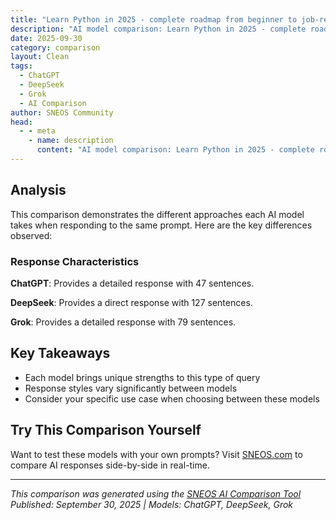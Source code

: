 ```yaml
---
title: "Learn Python in 2025 - complete roadmap from beginner to job-ready"
description: "AI model comparison: Learn Python in 2025 - complete roadmap from beginner to job-ready..."
date: 2025-09-30
category: comparison
layout: Clean
tags:
  - ChatGPT
  - DeepSeek
  - Grok
  - AI Comparison
author: SNEOS Community
head:
  - - meta
    - name: description
      content: "AI model comparison: Learn Python in 2025 - complete roadmap from beginner to job-ready..."
---
```


<ChatComparison
  title="Learn Python in 2025 - complete roadmap from beginner to job-ready"
  prompt="Learn Python in 2025 - complete roadmap from beginner to job-ready"
  :responses='{
    "ChatGPT": "Sure! Here\u0027s a comprehensive roadmap to learn Python in 2025, guiding you from a complete beginner to becoming job-ready:\n\n---\n\n## Learn Python in 2025: Complete Roadmap from Beginner to Job-Ready\n\n### Phase 1: Foundations (1-2 months)\n\n1. **Understand Why Python?**\n   - Popular language for web dev, data science, AI, automation, more.\n   - Beginner-friendly syntax, huge community, extensive libraries.\n\n2. **Set Up Your Environment**\n   - Install Python 3.11\u002B (latest stable).\n   - Use IDEs/editors: VS Code, PyCharm, or Jupyter Notebook.\n   - Learn to use the terminal/command prompt.\n\n3. **Basic Python Syntax \u0026 Concepts**\n   - Variables, data types (int, float, str, bool)\n   - Operators (arithmetics, comparisons, logical)\n   - Input/Output\n   - Conditional statements (\u0060if\u0060, \u0060elif\u0060, \u0060else\u0060)\n   - Loops (\u0060for\u0060, \u0060while\u0060)\n   - Functions \u0026 scope\n   - Basic error handling with \u0060try-except\u0060\n\n4. **Practice**\n   - Solve simple problems on platforms like HackerRank, LeetCode (Easy), or Codewars.\n   - Build small scripts (temperature converter, calculator, guess the number).\n\n### Phase 2: Intermediate Python (2 months)\n\n1. **Data Structures**\n   - Lists, tuples, sets, dictionaries\n   - List comprehensions, dictionary comprehensions\n   - String manipulation \u0026 formatting (f-strings)\n\n2. **Modules \u0026 Packages**\n   - Importing built-in modules (\u0060math\u0060, \u0060random\u0060, \u0060datetime\u0060)\n   - Creating your own modules\n   - Understanding PyPI and pip for installing external packages\n\n3. **File Handling**\n   - Reading/writing files (txt, CSV)\n   - Working with JSON\n\n4. **Object-Oriented Programming (OOP)**\n   - Classes and objects\n   - Attributes, methods, constructors (\u0060__init__\u0060)\n   - Inheritance, polymorphism, encapsulation\n\n5. **Exception Handling \u0026 Debugging**\n   - Advanced use of exceptions\n   - Using debugging tools in IDEs or \u0060pdb\u0060\n\n6. **Practice**\n   - Build projects like ToDo app with file persistence\n   - Participate in coding challenges (medium difficulty)\n\n### Phase 3: Advanced Python \u0026 Specialization (3-4 months)\n\nChoose a field based on your interest. Consider spending time on some general advanced topics first.\n\n#### Advanced Python Topics\n- Decorators \u0026 generators\n- Context managers\n- Iterators and iterables\n- Lambda functions, map/filter/reduce\n- Multithreading and multiprocessing basics\n- Virtual environments (\u0060venv\u0060)\n\n#### Specializations to Consider:\n\n##### 1. **Web Development**\n- Frameworks: Flask (simple), then Django (full-stack)\n- REST APIs: Building and consuming APIs\n- Front-end basics: HTML, CSS, JavaScript fundamentals\n- Database basics: SQL, SQLite, PostgreSQL\n- Deployment: Heroku, Docker basics\n\n##### 2. **Data Science \u0026 Machine Learning**\n- Libraries: NumPy, Pandas, Matplotlib, Seaborn\n- Data cleaning and exploration\n- Statistics \u0026 Probability basics\n- Machine Learning: scikit-learn fundamentals\n- Deep Learning: TensorFlow or PyTorch basics\n- Projects: Kaggle competitions, data analysis reports\n\n##### 3. **Automation \u0026 Scripting**\n- Web scraping with BeautifulSoup, Scrapy\n- Automation with Selenium\n- Working with APIs (requests library)\n- Automating Excel/CSV files (openpyxl, pandas)\n- Writing command-line tools\n\n##### 4. **Game Development**\n- Using Pygame\n- Basic game mechanics and event handling\n\n### Phase 4: Build Portfolio \u0026 Get Job-Ready (2-3 months)\n\n1. **Create Projects**\n   - Build at least 3-5 substantial projects in your chosen specialization.\n   - Use version control (Git \u002B GitHub).\n   - Write clean, documented code.\n\n2. **Learn Software Development Best Practices**\n   - Testing (unit tests with unittest or pytest)\n   - Code style guidelines (PEP8)\n   - Design patterns basics\n\n3. **Learn About Databases**\n   - SQL queries\n   - ORMs like SQLAlchemy or Django ORM\n\n4. **Prepare for Technical Interviews**\n   - Practice data structures and algorithms in Python\n   - Solve problems on LeetCode, HackerRank (medium to hard)\n   - Learn common coding interview patterns\n\n5. **Write a Resume \u0026 LinkedIn Profile**\n   - Highlight your projects and skills\n   - Contribute to open source if possible\n\n6. **Apply for Jobs \u0026 Internships**\n   - Junior Python Developer\n   - Data Analyst / Scientist roles\n   - Automation Engineer\n   - Internship roles to gain experience\n\n---\n\n## Additional Resources\n\n- **Python Official Docs:** https://docs.python.org/3/\n- **Interactive Learning:** \n  - https://www.learnpython.org/\n  - https://realpython.com/\n- **Courses:**\n  - \u0022Python for Everybody\u0022 by Dr. Chuck (free on Coursera)\n  - \u0022Automate the Boring Stuff with Python\u0022 by Al Sweigart (book and online)\n- **Communities:**\n  - Reddit: r/learnpython\n  - Stack Overflow\n  - Discord servers for Python learners\n\n---\n\n## Tips for Success\n\n- Code daily, even if just small exercises.\n- Build projects that interest you personally.\n- Collaborate and ask for help.\n- Keep up with Python updates and new libraries.\n- Don\u2019t rush; build solid foundations.\n\n---\n\nIf you\u0027d like a detailed study plan with weekly goals or project ideas for your chosen specialization, just let me know!",
    "DeepSeek": "Of course! Here is a comprehensive, step-by-step roadmap to go from a complete beginner to a job-ready Python developer in 2025. This guide is updated for the current tech landscape, focusing on in-demand skills and modern tools.\n\n### The Philosophy of This Roadmap\nThe goal isn\u0027t just to learn Python syntax, but to build a **T-shaped skill set**: deep expertise in a core area (the vertical bar of the T) complemented by a broad understanding of related technologies (the horizontal top). We\u0027ll focus on project-based learning, as building things is the fastest way to learn and the best way to prove your skills to employers.\n\n---\n\n### Phase 1: Absolute Beginner (Weeks 1-6)\n**Goal:** Understand core programming concepts and write simple Python scripts.\n\n1.  **Setup Your Environment:**\n    *   Install Python 3.12\u002B.\n    *   Use a simple code editor like **VS Code** (highly recommended) with the Python extension.\n    *   Learn to run Python scripts from your terminal/command prompt.\n\n2.  **Core Python Syntax \u0026 Concepts:**\n    *   Variables \u0026 Data Types (Integers, Floats, Strings, Booleans)\n    *   Basic Operators (Arithmetic, Comparison, Logical)\n    *   Control Flow (\u0060if\u0060, \u0060elif\u0060, \u0060else\u0060 statements, \u0060while\u0060 and \u0060for\u0060 loops)\n    *   Data Structures: **Lists**, **Dictionaries**, Tuples, Sets (know when to use which).\n    *   Functions (defining, parameters, return values, scope)\n    *   **Practice, Practice, Practice!** Use platforms like [Exercism](https://exercism.org/), [Codewars](https://www.codewars.com/), or the beginner problems on [LeetCode](https://leetcode.com/).\n\n3.  **Foundational Concepts:**\n    *   Error Handling (\u0060try...except\u0060 blocks)\n    *   Reading from and writing to files.\n    *   Introduction to the standard library (e.g., \u0060os\u0060, \u0060sys\u0060, \u0060datetime\u0060).\n\n**\uD83C\uDFAF Project Ideas for this Phase:**\n*   A simple number-guessing game.\n*   A Mad Libs-style story generator.\n*   A basic command-line to-do list app.\n*   A script that renames a batch of files on your computer.\n\n---\n\n### Phase 2: Thinking Like a Programmer (Weeks 7-12)\n**Goal:** Write cleaner, more efficient, and modular code.\n\n1.  **Intermediate Python:**\n    *   **Object-Oriented Programming (OOP):** Classes, Objects, Inheritance, Encapsulation, Polymorphism. This is crucial for building larger applications.\n    *   **Modules \u0026 Packages:** Organizing your code into multiple files and using external packages via \u0060pip\u0060.\n    *   **Virtual Environments:** Learn to use \u0060venv\u0060 to manage dependencies for different projects. **This is non-negotiable.**\n\n2.  **Essential Tools \u0026 Practices:**\n    *   **Git \u0026 GitHub:** Version control is a fundamental professional skill.\n        *   Learn: \u0060git init\u0060, \u0060add\u0060, \u0060commit\u0060, \u0060push\u0060, \u0060pull\u0060.\n        *   Create a GitHub account and start pushing your projects there.\n    *   **Basic Debugging:** Learn to use the debugger in VS Code instead of just using \u0060print()\u0060 statements.\n\n3.  **Working with Data:**\n    *   **List Comprehensions, Dictionary Comprehensions.**\n    *   **Lambdas, \u0060map()\u0060, \u0060filter()\u0060.**\n    *   Introduction to working with popular data formats: **JSON** and **CSV**.\n\n**\uD83C\uDFAF Project Ideas for this Phase:**\n*   A more advanced to-do list with classes for tasks and projects.\n*   A web scraper using \u0060requests\u0060 and \u0060BeautifulSoup\u0060 to extract data from a website.\n*   A simple currency converter that pulls exchange rates from a free API.\n\n---\n\n### Phase 3: Choosing Your Path \u0026 Diving Deep (Weeks 13-24\u002B)\n**Goal:** Specialize in a domain and build substantial projects. **Pick one path to start with.**\n\n#### Path A: Web Development (The Most Popular Path)\n1.  **Backend Fundamentals:**\n    *   **HTTP/HTTPS:** Understand requests (GET, POST) and responses.\n    *   **RESTful API Principles:** What are endpoints, status codes, JSON payloads?\n2.  **Web Framework:**\n    *   **Django (Battery-Included):** Great for monolithic applications (e.g., blogs, e-commerce, SaaS). Learn the MVT (Model-View-Template) pattern, ORM, and the built-in admin.\n    *   **FastAPI (Modern \u0026 High-Performance):** The 2025 favorite for building APIs. Excellent documentation, built on modern Python features (type hints), and extremely fast. Highly recommended for new projects focused on APIs.\n3.  **Frontend Basics (You need this for full-stack roles):**\n    *   HTML, CSS, and basic JavaScript. You don\u0027t need to be an expert, but you must understand how the frontend interacts with your Python backend.\n4.  **Database:**\n    *   **SQL:** Start with **PostgreSQL** or **SQLite**. Learn to write basic queries (\u0060SELECT\u0060, \u0060INSERT\u0060, \u0060UPDATE\u0060, \u0060JOIN\u0060).\n    *   **ORM:** Use Django\u0027s ORM or an independent one like **SQLAlchemy** (often used with FastAPI).\n\n**\uD83C\uDFAF Web Dev Project:** Build a fully functional web application. For example, a blog with user authentication, a portfolio site, or a simple ticket-support system.\n\n#### Path B: Data Science \u0026 Machine Learning\n1.  **The Core Data Stack:**\n    *   **NumPy:** Foundation for numerical computing.\n    *   **Pandas:** **Essential.** For data manipulation and analysis.\n    *   **Matplotlib \u0026 Seaborn:** For data visualization.\n    *   **Jupyter Notebooks/Lab:** The standard environment for exploration.\n2.  **Machine Learning:**\n    *   **Scikit-learn:** The go-to library for traditional ML algorithms (linear regression, decision trees, clustering). Learn the entire ML pipeline: data cleaning -\u003E model training -\u003E evaluation.\n3.  **Introduction to Deep Learning (Optional but valuable):**\n    *   **PyTorch** is currently the industry and research leader. Start with the basics of tensors and build a simple image classifier.\n\n**\uD83C\uDFAF Data Science Project:** Perform an end-to-end analysis on a dataset from [Kaggle](https://www.kaggle.com/). Build a model to predict house prices or customer churn.\n\n#### Path C: DevOps / Automation / Scripting\n1.  **Advanced Scripting:**\n    *   Automate boring tasks (file management, web scraping, sending emails).\n2.  **Working with Systems:**\n    *   Deepen your knowledge of the OS, file systems, and networking.\n3.  **Infrastructure as Code (IaC):**\n    *   Learn to use **Docker** to containerize your Python applications.\n    *   Get familiar with a CI/CD tool like **GitHub Actions**.\n4.  **Cloud Fundamentals:**\n    *   Pick a cloud provider (**AWS** is most common, but GCP or Azure are great too). Learn to deploy a simple Python app on a service like AWS EC2 or Heroku.\n\n**\uD83C\uDFAF DevOps Project:** Create a script that automatically backs up files to cloud storage. Dockerize one of your previous web apps and deploy it.\n\n---\n\n### Phase 4: Job-Ready \u0026 Professional Polish (Ongoing)\n**Goal:** Bridge the gap between \u0022knowing how to code\u0022 and \u0022being a professional developer.\u0022\n\n1.  **Testing:**\n    *   Write tests for your code using \u0060pytest\u0060 (the modern standard) or \u0060unittest\u0060.\n    *   Understand Unit Tests, Integration Tests, and the Test-Driven Development (TDD) philosophy.\n\n2.  **Code Quality:**\n    *   **Type Hints:** Start adding type hints to your functions. This makes your code more maintainable and professional.\n    *   **Linting \u0026 Formatting:** Use \u0060black\u0060 (auto-formatter) and \u0060ruff\u0060 (extremely fast linter) to ensure your code is clean and consistent.\n\n3.  **Pre-Interview Preparation:**\n    *   **Algorithms \u0026 Data Structures:** Don\u0027t ignore this. Focus on understanding core concepts (Big O, Arrays, Hash Maps, Linked Lists, Trees, Graphs) and practice common problems on LeetCode.\n    *   **System Design Basics:** For junior roles, be prepared to discuss how you would design a simple system (e.g., \u0022Design a URL shortener\u0022).\n\n4.  **Build Your Portfolio \u0026 Network:**\n    *   **Polish your GitHub:** Have 3-5 presentable projects with good READMEs.\n    *   **Write a Technical Blog/LinkedIn Posts:** Explaining what you\u0027ve built is a powerful skill.\n    *   **Contribute to Open Source:** Even a tiny documentation fix counts!\n\n### Recommended Learning Resources (2025)\n\n*   **Interactive Practice:** Exercism, Codewars, LeetCode\n*   **Free Courses \u0026 Docs:** The official Python documentation, [FreeCodeCamp](https://www.freecodecamp.org/), [The Odin Project](https://www.theodinproject.com/) (for web dev), FastAPI/Django docs.\n*   **Paid Courses (if you prefer structure):** [Zero To Mastery](https://zerotomastery.io/), [Treehouse](https://teamtreehouse.com/), [Scrimba](https://scrimba.com/).\n*   **",
    "Grok": "Learning Python in 2025 and becoming job-ready requires a structured roadmap that takes you from a complete beginner to a skilled developer. Python remains one of the most popular programming languages due to its versatility in web development, data science, machine learning, automation, and more. Below is a complete, step-by-step roadmap to learn Python and become job-ready by 2025. This assumes you\u2019re starting with little to no programming experience and dedicates 3-4 hours daily (or 15-20 hours weekly) over 12-18 months, depending on your pace and goals.\n\n---\n\n### Phase 1: Foundation (1-2 Months)\n**Goal**: Understand Python basics and build a strong programming foundation.\n- **Why**: You need to master the fundamentals before tackling advanced topics or projects.\n\n#### Week 1-2: Getting Started with Python\n- **Install Python**: Download the latest version (Python 3.11 or newer) from python.org and set up an IDE (e.g., VS Code, PyCharm, or Jupyter Notebook).\n- **Learn the Basics**:\n  - Variables and Data Types (int, float, str, bool, list, tuple, dict, set)\n  - Basic Operations (arithmetic, comparison, logical)\n  - Input/Output (using \u0060input()\u0060, \u0060print()\u0060)\n- **Resources**:\n  - Free: Python.org official tutorial\n  - Paid/Free: \u201CPython Crash Course\u201D by Eric Matthes (book)\n  - Video: Corey Schafer\u2019s Python Tutorials on YouTube\n\n#### Week 3-4: Control Flow and Loops\n- **Topics**:\n  - Conditional Statements (\u0060if\u0060, \u0060elif\u0060, \u0060else\u0060)\n  - Loops (\u0060for\u0060, \u0060while\u0060)\n  - Break, Continue, and Pass statements\n- **Practice**: Solve simple problems like calculating grades or printing patterns using loops.\n- **Resources**: Codecademy\u2019s free Python course, HackerRank Python challenges\n\n#### Week 5-6: Functions and Modules\n- **Topics**:\n  - Defining Functions (\u0060def\u0060, return statements)\n  - Arguments (positional, keyword, default)\n  - Importing Modules (standard libraries like \u0060math\u0060, \u0060random\u0060)\n- **Mini-Project**: Build a simple calculator or a number-guessing game.\n- **Resources**: Automate the Boring Stuff with Python (free online book by Al Sweigart)\n\n#### Week 7-8: Data Structures\n- **Topics**:\n  - Lists, Tuples, Dictionaries, Sets (CRUD operations)\n  - List Comprehensions\n  - String Manipulations\n- **Practice**: Solve problems like sorting lists or counting word frequency in a string.\n- **Resources**: LeetCode (easy Python problems), w3schools Python tutorials\n\n**End of Phase 1 Goal**: Be comfortable writing simple Python scripts and solving basic problems.\n\n---\n\n### Phase 2: Intermediate Skills (3-4 Months)\n**Goal**: Dive deeper into Python and start working on real-world applications.\n- **Why**: Intermediate skills are essential for building projects and understanding libraries used in jobs.\n\n#### Month 3: File Handling and Error Handling\n- **Topics**:\n  - Reading/Writing Files (\u0060open()\u0060, \u0060with\u0060 statement)\n  - Exception Handling (\u0060try\u0060, \u0060except\u0060, \u0060finally\u0060)\n- **Mini-Project**: Create a script to read a text file and count specific words or lines.\n- **Resources**: Real Python (articles and tutorials)\n\n#### Month 4: Object-Oriented Programming (OOP)\n- **Topics**:\n  - Classes and Objects\n  - Inheritance, Polymorphism, Encapsulation\n  - Methods and Attributes\n- **Mini-Project**: Build a simple banking system with classes for accounts and transactions.\n- **Resources**: \u201CThink Python\u201D by Allen B. Downey (free book)\n\n#### Month 5: Libraries and Tools\n- **Topics**:\n  - Working with \u0060numpy\u0060 and \u0060pandas\u0060 (data manipulation for beginners)\n  - Basics of \u0060requests\u0060 (for API calls)\n  - Virtual Environments (\u0060venv\u0060)\n- **Mini-Project**: Fetch data from a public API (e.g., weather data) and display it.\n- **Resources**: DataCamp or Kaggle for \u0060numpy\u0060/\u0060pandas\u0060 tutorials, freeCodeCamp videos\n\n#### Month 6: Basic Automation and Scripting\n- **Topics**:\n  - Automate tasks using Python (e.g., file renaming, sending emails with \u0060smtplib\u0060)\n  - Basics of Regular Expressions (\u0060re\u0060 module)\n- **Mini-Project**: Write a script to automate organizing files in a folder by extension.\n- **Resources**: Automate the Boring Stuff with Python (book/course)\n\n**End of Phase 2 Goal**: Build small utility projects and understand how Python interacts with external data and systems.\n\n---\n\n### Phase 3: Specialization (4-5 Months)\n**Goal**: Choose a career path and master relevant tools and frameworks.\n- **Why**: Python jobs often require expertise in a specific domain (web dev, data science, etc.).\n\n#### Choose a Specialization (Focus on one based on interest/job demand):\n1. **Web Development** (Django/Flask)\n   - Learn: HTML/CSS basics, Flask or Django framework, REST APIs, databases (SQLite/MySQL)\n   - Project: Build a blog or to-do app with user authentication.\n   - Resources: Flask Mega-Tutorial by Miguel Grinberg, Django for Beginners (book)\n   - Job Roles: Web Developer, Backend Engineer\n\n2. **Data Science \u0026 Machine Learning**\n   - Learn: \u0060numpy\u0060, \u0060pandas\u0060, \u0060matplotlib\u0060/\u0060seaborn\u0060 (data visualization), \u0060scikit-learn\u0060 (ML basics)\n   - Project: Analyze a dataset (e.g., Titanic on Kaggle) and predict outcomes using ML.\n   - Resources: Kaggle free courses, Coursera\u2019s \u201CPython for Data Science\u201D by IBM\n   - Job Roles: Data Analyst, Data Scientist, ML Engineer\n\n3. **Automation \u0026 DevOps**\n   - Learn: Scripting for automation, \u0060selenium\u0060 (web scraping), basics of Docker, and Linux commands\n   - Project: Automate a web task (e.g., scraping data) or set up a simple CI/CD pipeline.\n   - Resources: Automate the Boring Stuff, Udemy courses on Python automation\n   - Job Roles: Automation Engineer, DevOps Engineer\n\n4. **Game Development** (optional niche)\n   - Learn: \u0060pygame\u0060 library for 2D games\n   - Project: Create a simple game like Snake or Tic-Tac-Toe.\n   - Resources: Invent with Python (free resources)\n   - Job Roles: Game Developer\n\n**End of Phase 3 Goal**: Complete at least 2-3 portfolio projects in your chosen domain to showcase skills.\n\n---\n\n### Phase 4: Advanced Skills \u0026 Job Preparation (2-3 Months)\n**Goal**: Polish skills, understand production-level code, and prepare for job applications.\n- **Why**: Employers value practical experience, problem-solving, and soft skills.\n\n#### Month 9-10: Advanced Topics and Best Practices\n- **Topics**:\n  - Version Control with Git/GitHub (learn branching, commits, pull requests)\n  - Testing in Python (\u0060unittest\u0060, \u0060pytest\u0060)\n  - Writing Clean Code (PEP 8 standards)\n  - Basics of Databases (SQL with Python using \u0060sqlite3\u0060 or \u0060SQLAlchemy\u0060)\n- **Project**: Contribute to an open-source project on GitHub or refactor an old project for better code quality.\n- **Resources**: GitHub Learning Lab, \u201CClean Code\u201D by Robert C. Martin (principles)\n\n#### Month 11: Build a Portfolio\n- Create a GitHub profile with 3-5 well-documented projects.\n- Write a detailed README for each project (problem, solution, tech stack).\n- Host web projects using free platforms like Heroku or Netlify (if applicable).\n- **Tip**: Include projects that solve real-world problems (e.g., an expense tracker, data dashboard).\n\n#### Month 12: Job Preparation\n- **Coding Interviews**:\n  - Practice on LeetCode, HackerRank, or Codewars (focus on medium-level problems).\n  - Revise data structures (stacks, queues) and algorithms (sorting, searching).\n- **Resume \u0026 LinkedIn**:\n  - Build a tech resume highlighting projects, skills, and certifications.\n  - Optimize LinkedIn with keywords (e.g., \u201CPython Developer\u201D, \u201CData Analyst\u201D).\n- **Networking**:\n  - Join Python communities (Reddit, Discord, local meetups).\n  - Attend virtual/in-person hackathons or tech events.\n- **Freelancing (Optional)**: Take small gigs on Upwork or Fiverr to gain experience.\n- **Mock Interviews**: Use platforms like Interviewing.io or Pramp to simulate technical interviews.\n\n**Certifications (Optional but Helpful)**:\n- Python Institute (PCPP \u2013 Professional Certification)\n- Microsoft\u2019s Python Certification\n- Coursera/ edX courses with certificates\n\n**End of Phase 4 Goal**: Apply for entry-level Python roles with confidence and a strong portfolio.\n\n---\n\n### Additional Tips for 2025\n1. **Stay Updated**: Follow Python blogs (Real Python, PyCon talks) for trends. In 2025, expect advancements in AI tools (e.g., GitHub Copilot) and Python\u2019s use in quantum computing\u2014explore if relevant.\n2. **AI Tools**: Use tools like ChatGPT or Google Gemini for debugging and learning, but don\u2019t rely on them for core understanding.\n3. **Soft Skills**: Work on communication and teamwork, often tested in interviews.\n4. **Job Market Research**: Target roles based on demand (e.g., Data Science and Web Dev are often high-demand areas).\n\n---\n\n### Sample Timeline (12-18 Months)\n- **Month 1-2**: Basics (Phase 1)\n- **Month 3-6**: Intermediate Skills (Phase 2)\n- **Month 7-10**: Specialization \u0026 Projects ("
  }'
  published-date="22:46"
/>

## Analysis

This comparison demonstrates the different approaches each AI model takes when responding to the same prompt. Here are the key differences observed:

### Response Characteristics

**ChatGPT**: Provides a detailed response with 47 sentences. 

**DeepSeek**: Provides a direct response with 127 sentences. 

**Grok**: Provides a detailed response with 79 sentences. 

## Key Takeaways

- Each model brings unique strengths to this type of query
- Response styles vary significantly between models
- Consider your specific use case when choosing between these models

## Try This Comparison Yourself

Want to test these models with your own prompts? Visit [SNEOS.com](https://sneos.com) to compare AI responses side-by-side in real-time.

---

*This comparison was generated using the [SNEOS AI Comparison Tool](https://sneos.com)*
*Published: September 30, 2025 | Models: ChatGPT, DeepSeek, Grok*
